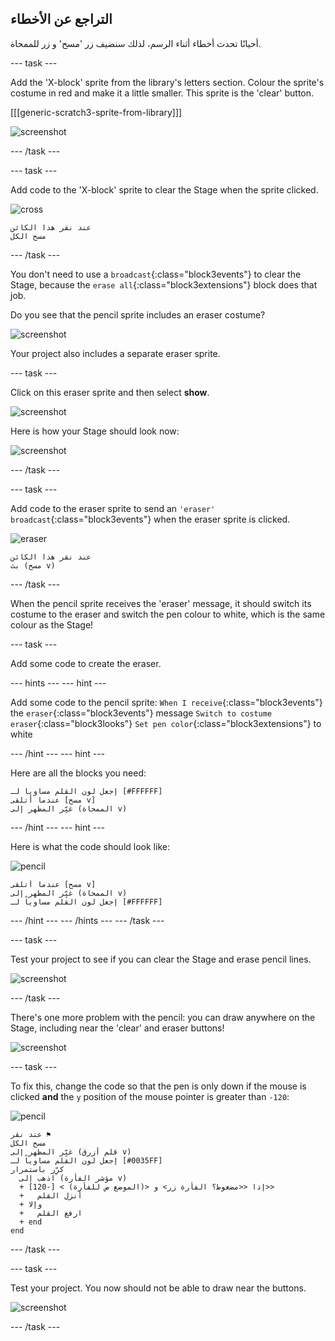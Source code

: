 ## التراجع عن الأخطاء

أحيانًا تحدث أخطاء أثناء الرسم، لذلك سنضيف زر 'مسح' و زر للممحاة.

\--- task \---

Add the 'X-block' sprite from the library's letters section. Colour the sprite's costume in red and make it a little smaller. This sprite is the 'clear' button.

[[[generic-scratch3-sprite-from-library]]]

![screenshot](images/paint-x.png)

\--- /task \---

\--- task \---

Add code to the 'X-block' sprite to clear the Stage when the sprite clicked.

![cross](images/cross.png)

```blocks3
عند نقر هذا الكائن
مسح الكل
```

\--- /task \---

You don't need to use a `broadcast`{:class="block3events"} to clear the Stage, because the `erase all`{:class="block3extensions"} block does that job.

Do you see that the pencil sprite includes an eraser costume?

![screenshot](images/paint-eraser-costume.png)

Your project also includes a separate eraser sprite.

\--- task \---

Click on this eraser sprite and then select **show**.

![screenshot](images/show-eraser.png)

Here is how your Stage should look now:

![screenshot](images/paint-eraser-stage.png)

\--- /task \---

\--- task \---

Add code to the eraser sprite to send an `'eraser' broadcast`{:class="block3events"} when the eraser sprite is clicked.

![eraser](images/eraser.png)

```blocks3
عند نقر هذا الكائن
بث (مسح v)
```

\--- /task \---

When the pencil sprite receives the 'eraser' message, it should switch its costume to the eraser and switch the pen colour to white, which is the same colour as the Stage!

\--- task \---

Add some code to create the eraser.

\--- hints \--- \--- hint \---

Add some code to the pencil sprite: `When I receive`{:class="block3events"} the `eraser`{:class="block3events"} message `Switch to costume eraser`{:class="block3looks"} `Set pen color`{:class="block3extensions"} to white

\--- /hint \--- \--- hint \---

Here are all the blocks you need:

```blocks3
إجعل لون القلم مساوياً لـ [#FFFFFF]
عندما أتلقى [مسح v]
غيِّر المظهر إلى (الممحاة v)
```

\--- /hint \--- \--- hint \---

Here is what the code should look like:

![pencil](images/pencil.png)

```blocks3
عندما أتلقى [مسح v]
غيِّر المظهر إلى (الممحاة v)
إجعل لون القلم مساوياً لـ [#FFFFFF]
```

\--- /hint \--- \--- /hints \--- \--- /task \---

\--- task \---

Test your project to see if you can clear the Stage and erase pencil lines.

![screenshot](images/paint-erase-test.png)

\--- /task \---

There's one more problem with the pencil: you can draw anywhere on the Stage, including near the 'clear' and eraser buttons!

![screenshot](images/paint-draw-problem.png)

\--- task \---

To fix this, change the code so that the pen is only down if the mouse is clicked **and** the `y` position of the mouse pointer is greater than `-120`:

![pencil](images/pencil.png)

```blocks3
عند نقر ⚑
مسح الكل
غيِّر المظهر إلى (قلم أزرق v)
إجعل لون القلم مساوياً لـ [#0035FF]
كرِّر باستمرار 
  اذهب إلى (مؤشر الفأرة v)
  + إذا <<مضغوط؟ الفأرة زر> و <(الموضع ص للفأرة) > [-120]>> 
  +   أنزل القلم
  + وإلا 
  +   ارفع القلم
  + end
end
```

\--- /task \---

\--- task \---

Test your project. You now should not be able to draw near the buttons.

![screenshot](images/paint-fixed.png)

\--- /task \---